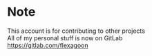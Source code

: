 # Note
This account is for contributing to other projects  
All of my personal stuff is now on GitLab  
https://gitlab.com/flexagoon
